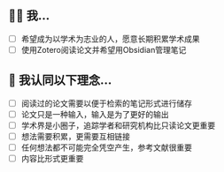## 🧑‍🎓 我...
- [ ] 希望成为以学术为志业的人，愿意长期积累学术成果
- [ ] 使用Zotero阅读论文并希望用Obsidian管理笔记

## 🤔️ 我认同以下理念...
- [ ] 阅读过的论文需要以便于检索的笔记形式进行储存
- [ ] 论文只是一种输入，输入是为了更好的输出
- [ ] 学术界是小圈子，追踪学者和研究机构比只读论文更重要
- [ ] 想法需要积累，更需要互相链接
- [ ] 任何想法都不可能完全凭空产生，参考文献很重要
- [ ] 内容比形式更重要
